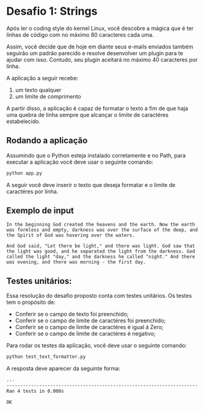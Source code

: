 # Desafio 1: Strings

Após ler o coding style do kernel Linux, você descobre a mágica que é
ter linhas de código com no máximo 80 caracteres cada uma.

Assim, você decide que de hoje em diante seus e-mails enviados também
seguirão um padrão parecido e resolve desenvolver um plugin para te ajudar
com isso. Contudo, seu plugin aceitará no máximo 40 caracteres por linha.

A aplicação a seguir recebe:
1. um texto qualquer
2. um limite de comprimento

A partir disso, a aplicação é capaz de formatar o texto a fim de que haja
uma quebra de linha sempre que alcançar o limite de caractéres estabelecido.

## Rodando a aplicação

Assumindo que o Python esteja instalado corretamente e no Path, para executar
a aplicação você deve usar o seguinte comando:

```sh
python app.py
```

A seguir você deve inserir o texto que deseja formatar e o limite de caractéres
por linha.

## Exemplo de input

`In the beginning God created the heavens and the earth. Now the earth was formless and empty, darkness was over the surface of the deep, and the Spirit of God was hovering over the waters.`

`And God said, "Let there be light," and there was light. God saw that the light was good, and he separated the light from the darkness. God called the light "day," and the darkness he called "night." And there was evening, and there was morning - the first day.`

## Testes unitários:

Essa resolução do desafio proposto conta com testes unitários.
Os testes tem o propósito de:

- Conferir se o campo de texto foi preenchido;
- Conferir se o campo de limite de caractéres foi preenchido;
- Conferir se o campo de limite de caractéres é igual á Zero;
- Conferir se o campo de limite de caractéres é negativo;

Para rodar os testes da aplicação, você deve usar o seguinte comando:

```sh
python test_text_formatter.py
```

A resposta deve aparecer da seguinte forma:

```sh
...
----------------------------------------------------------------------
Ran 4 tests in 0.000s

OK
```
